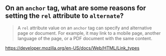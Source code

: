 ## On an `anchor` tag, what are some reasons for setting the `rel` attribute to `alternate`?

> A `rel` attribute value on an `anchor` tag can specify and alternative page or document. For example, it may link to a mobile page, another language of the page, or a PDF document with the same content.

https://developer.mozilla.org/en-US/docs/Web/HTML/Link_types

<Question>

  <template slot='question'>

  ## 

  </template>

  <template slot='categories'>
  
  <Category slug='javascript'/>
  <Category slug='nocomputer'/>
  <Category slug='nowhiteboard'/>  

  </template>

  <template slot='difficulty'>

  <Difficulty rating='medium' />  

  </template>

  <template slot='answer'>



  </template>

  <template slot='reference'>

  [Mozilla](url)

  </template>

</Question>